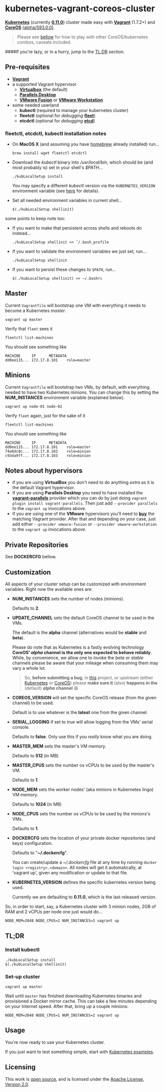 # kubernetes-vagrant-coreos-cluster
**[Kubernetes](https://github.com/GoogleCloudPlatform/kubernetes)** (currently
**[0.11.0](https://github.com/GoogleCloudPlatform/kubernetes/releases/tag/v0.11.0)**)
cluster made easy with **[Vagrant](https://www.vagrantup.com)** (1.7.2+) and
**[CoreOS](https://coreos.com)** [(alpha/593.0.0)](https://coreos.com/releases/).

> Please see [bellow](#customization) for how to play with other CoreOS/kubernetes
> combos, caveats included.

####If you're lazy, or in a hurry, jump to the [TL;DR](#tldr) section.

## Pre-requisites

 * **[Vagrant](https://www.vagrantup.com)**
 * a supported Vagrant hypervisor
 	* **[Virtualbox](https://www.virtualbox.org)** (the default)
 	* **[Parallels Desktop](http://www.parallels.com/eu/products/desktop/)**
 	* **[VMware Fusion](http://www.vmware.com/products/fusion)** or **[VMware Workstation](http://www.vmware.com/products/workstation)**
 * some needed userland
 	* **kubectl** (required to manage your kubernetes cluster)
 	* **fleetctl** (optional for *debugging* **[fleet](http://github.com/coreos/fleet)**)
 	* **etcdctl** (optional for *debugging* **[etcd](http://github.com/coreos/fleet)**)

### fleetctl, etcdctl, kubectl installation notes

- On **MacOS X** (and assuming you have [homebrew](http://brew.sh) already installed) run...

   `brew install wget fleetctl etcdctl`

- Download the *kubectl* binary into */usr/local/bin*, which should be (and most
probably is) set in your shell's *$PATH*...

   `./kubLocalSetup install`

   You may specify a different *kubectl* version via the `KUBERNETES_VERSION`
   environment variable (see [here](#customization) for details).

- Set all needed environment variables in current shell...

   `$(./kubLocalSetup shellinit)`

some points to keep note too:

- If you want to make that persistent across shells and reboots do instead...

   `./kubLocalSetup shellinit >> ˜/.bash_profile`
- If you want to validate the environment variables we just set, run...

   `./kubLocalSetup shellinit`
- If you want to persist these changes to ```$PATH```, run...

    `$(./kubLocalSetup shellinit) >> ~/.bashrc`

## Master

Current ```Vagrantfile``` will bootstrap one VM with everything it needs to become a Kubernetes _master_.
```
vagrant up master
```

Verify that ```fleet``` sees it
```
fleetctl list-machines
```

You should see something like
```
MACHINE		IP		METADATA
dd0ee115...	172.17.8.101	role=master
```

## Minions

Current ```Vagrantfile``` will bootstrap two VMs, by default, with everything needed to have two Kubernetes minions. You can
change this by setting the **NUM_INSTANCES** environment variable (explained below).

```
vagrant up node-01 node-02
```

Verify ```fleet``` again, just for the sake of it
```
fleetctl list-machines
```

You should see something like
```
MACHINE		IP		METADATA
dd0ee115...	172.17.8.101	role=master
74a8dc8c...	172.17.8.102	role=minion
c93da9ff...	172.17.8.103    role=minion
```

## Notes about hypervisors
- if you are using **VirtualBox** you don't need to do anything *extra* as it is the default Vagrant hypervisor.
- If you are using **Parallels Desktop** you need to have installed the **[vagrant-parallels](http://parallels.github.io/vagrant-parallels/docs/)** provider which you can do by just doing ```vagrant plugin install vagrant-parallels```.
Then just add ```--provider parallels``` to the ```vagrant up``` invocations above.
- If you are using one of the **VMware** hypervisors you'll need to **[buy](http://www.vagrantup.com/vmware)** the matching Vagrant provider. After that and depending on your case, just add either ```--provider vmware-fusion``` or ```--provider vmware-workstation``` to the ```vagrant up``` invocations above.

## Private Repositories
See **DOCKERCFG** bellow.

## Customization

All aspects of your cluster setup can be customized with environment variables. Right now the available ones are:

 - **NUM_INSTANCES** sets the number of nodes (minions).

   Defaults to **2**.
 - **UPDATE_CHANNEL** sets the default CoreOS channel to be used in the VMs.

   The default is the **alpha** channel (alternatives would be **stable** and **beta**).

   Please do note that as Kubernetes is a fastly evolving technology **CoreOS' _alpha_
   channel is the only one expected to behave reliably**. While, by convenience, we allow
   one to invoke the _beta_ or _stable_ channels please be aware that your mileage
   when consuming them may vary a whole lot.
   > So, **before submitting a bug**, in
   > [this](https://github.com/pires/kubernetes-vagrant-coreos-cluster/issues) project,
   > or upstream (either [Kubernetes](https://github.com/GoogleCloudPlatform/kubernetes/issues)
   > or [CoreOS](https://github.com/coreos/bugs/issues))
   > please **make sure it** (also) **happens in the** (default) **_alpha_ channel** :smile:
 - **COREOS_VERSION** will set the specific CoreOS release (from the given channel) to be used.

   Default is to use whatever is the **latest** one from the given channel.
 - **SERIAL_LOGGING** if set to *true* will allow logging from the VMs' serial console.

   Defaults to **false**. Only use this if you *really* know what you are doing.
 - **MASTER_MEM** sets the master's VM memory.

   Defaults to **512** (in MB)
 - **MASTER_CPUS** sets the number os vCPUs to be used by the master's VM.

   Defaults to **1**.
 - **NODE_MEM** sets the worker nodes' (aka minions in Kubernetes lingo) VM memory.

   Defaults to **1024** (in MB)
 - **NODE_CPUS** sets the number os vCPUs to be used by the minions's VMs.

   Defaults to **1**.
 - **DOCKERCFG** sets the location of your private docker repositories (and keys) configuration.

   Defaults to "**~/.dockercfg**".

   You can create/update a *~/.dockercfg* file at any time
   by running `docker login <registry>.<domain>`. All nodes will get it automatically,
   at 'vagrant up', given any modification or update to that file.
 - **KUBERNETES_VERSION** defines the specific kubernetes version being used.

   Currently we are defaulting to **0.11.0**, which is the last released version.



So, in order to start, say, a Kubernetes cluster with 3 minion nodes, 2GB of RAM and 2 vCPUs per node one just would do...

```
NODE_MEM=2048 NODE_CPUS=2 NUM_INSTANCES=3 vagrant up
```

## TL;DR

### Install kubectl

```
./kubLocalSetup install
$(./kubLocalSetup shellinit)
```

### Set-up cluster

```
vagrant up master
```

Wait until ```master``` has finished downloading Kubernetes binaries and provisioned a Docker mirror cache. This can take a few minutes depending on your Internet speed. After that, bring up a couple minions:

```
NODE_MEM=2048 NODE_CPUS=1 NUM_INSTANCES=2 vagrant up
```

## Usage

You're now ready to use your Kubernetes cluster.

If you just want to test something simple, start with [Kubernetes examples](https://github.com/GoogleCloudPlatform/kubernetes/blob/master/examples/).

## Licensing

This work is [open source](http://opensource.org/osd), and is licensed under the [Apache License, Version 2.0](http://opensource.org/licenses/Apache-2.0).
